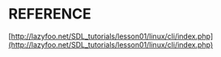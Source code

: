 # REFERENCE

[http://lazyfoo.net/SDL_tutorials/lesson01/linux/cli/index.php](http://lazyfoo.net/SDL_tutorials/lesson01/linux/cli/index.php)

